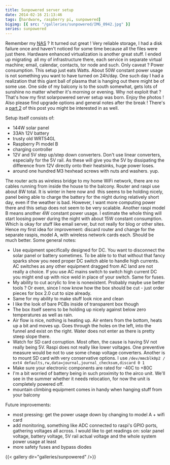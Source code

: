 ```yaml
---
title: Sunpowered server setup
date: 2014-02-16 21:13:46
tags: [hardware, raspberry pi, sunpowered]
bigimg: [{ src: "/galleries/sunpowered/IMG_0942.jpg" }]
series: sunpowered
---
```


Remember my [NAS](/tags/nas) ? It
turned out great ! Very reliable storage, I had a disk failure once and
haven't noticed for some time because all the files were just there.
Hardware enhanced virtualization is another great stuff. I ended up
migrating  all my of infrastructure there, each service in separate
virtual machine; email, calendar, contacts, tor node and such. Only
caveat ? Power consumption. This setup just eats Watts. About 50W
constant power usage is not something you want to have turned on
24h/day. One such day I had a realization that this giant ball of plasma
that is hanging out there might be of some use. One side of my balcony
is to the south somewhat, gets lots of sunshine no matter whether it's
morning or evening. Why not exploit that ? That's how my first
solarpowered server setup was born. Enjoy the photos ! Also please find
upgrade options and general notes after the break ! There's a [part 2](/posts/2014/04/21/adding-voltage-current-measurements-sunpowered-pi/) of this post you might be interested in as well.

Setup itself consists of:

- 144W solar panel
- 33Ah 12V battery
- trusty old WRT54GL
- Raspberry Pi model B
- charging controller
- 12V and 5V step up/step down converters. Don't use linear converters,
  especially for the 5V rail. As these will give you the 5V by
  dissipating the difference from 12V directly onto their heatsinks,
  huge power loses.
- around one hundred M3 hexhead screws with nuts and washers. yup.

The router acts as wireless bridge to my home WiFi network, there are no
cables running from inside the house to the balcony. Router and raspi
use about 8W total. It is winter in here now and  this seems to be
holding nicely, panel being able to charge the battery for the night
during relatively short day, even if the weather is bad. However, I want
more computing power there and this setup does not seem to be very
scalable. Another raspi model B means another 4W constant power usage. I
estimate the whole thing will start loosing power during the night with
about 15W constant consumption. Which is okay for stuff like email
server, but not really for blog or other sites. Hence my first idea for
improvement: discard router and change for the separate raspis, model A,
with wireless network cards each. Should be much better. Some general
notes:

- Use equipment specifically designed for DC. You want to disconnect
  the solar panel or battery sometimes. To be able to to that without
  that fancy sparks show you need proper DC switch able to handle high
  currents. AC switches as any other equipment dragged from AC land are
  not really a choice. If you use AC mains switch to switch high
  current DC you might end up with nice weld in place of your switch.
  Same for fuses.
- My ability to cut acrylic to line is nonexistent. Probably maybe use
  better tools ? Or even, since I now know how the box should be cut -
  just order pieces for box 2.0 cut to size already.
- Same for my ability to make stuff look nice and clean
- I like the look of bare PCBs inside of transparent box though
- The box itself seems to be holding up nicely against below zero
  temperatures as well as rain.
- Air flow is nice, nothing is heating up. Air enters from the bottom,
  heats up a bit and moves up. Goes through the holes on the left, into
  the funnel and exist on the right. Water does not enter as there is
  pretty steep slope there.
- Watch for SD card corruption. Most often, the cause is having 5V not
  really being 5V. Raspi does not really like lower voltages. One
  preventive measure would be not to use some cheap voltage converters.
  Another is to mount SD card with very conservative options. I use `/dev/mmcblk0p2 / ext4 defaults,rw,data=journal,journal_checksum,discard 0 1`
- Make sure your electronic components are rated for -40C to +80C
- I'm a bit worried of battery being in such proximity to the airco
  unit. We'll see in the summer whether it needs relocation, for now
  the unit is completely powered off.
- mountain climbing equipment comes in handy when hanging stuff from
  your balcony

Future improvements:

- most pressing: get the power usage down by changing to model A + wifi
  card
- add monitoring, something like ADC connected to raspi's GPIO ports,
  gathering voltages all across. I would like to get readings on: solar
  panel voltage, battery voltage, 5V rail actual voltage and the whole
  system power usage at least
- more safety fuses and bypass diodes

{{< gallery dir="galleries/sunpowered" />}}
